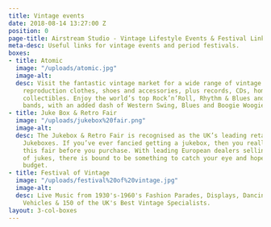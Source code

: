 ```yaml
---
title: Vintage events
date: 2018-08-14 13:27:00 Z
position: 0
page-title: Airstream Studio - Vintage Lifestyle Events & Festival Links
meta-desc: Useful links for vintage events and period festivals.
boxes:
- title: Atomic
  image: "/uploads/atomic.jpg"
  image-alt: 
  desc: Visit the fantastic vintage market for a wide range of vintage and top-quality
    reproduction clothes, shoes and accessories, plus records, CDs, homewares and
    collectibles. Enjoy the world’s top Rock’n’Roll, Rhythm & Blues and Rockabilly
    bands, with an added dash of Western Swing, Blues and Boogie Woogie thrown in.
- title: Juke Box & Retro Fair
  image: "/uploads/jukebox%20fair.png"
  image-alt: 
  desc: The Jukebox & Retro Fair is recognised as the UK’s leading retail fair for
    Jukeboxes. If you’ve ever fancied getting a jukebox, then you really should visit
    this fair before you purchase. With leading European dealers selling all makes
    of jukes, there is bound to be something to catch your eye and hopefully fit your
    budget.
- title: Festival of Vintage
  image: "/uploads/festival%20of%20vintage.jpg"
  image-alt: 
  desc: Live Music from 1930's-1960's Fashion Parades, Displays, Dancing, Classic
    Vehicles & 150 of the UK's Best Vintage Specialists.
layout: 3-col-boxes
---
```


